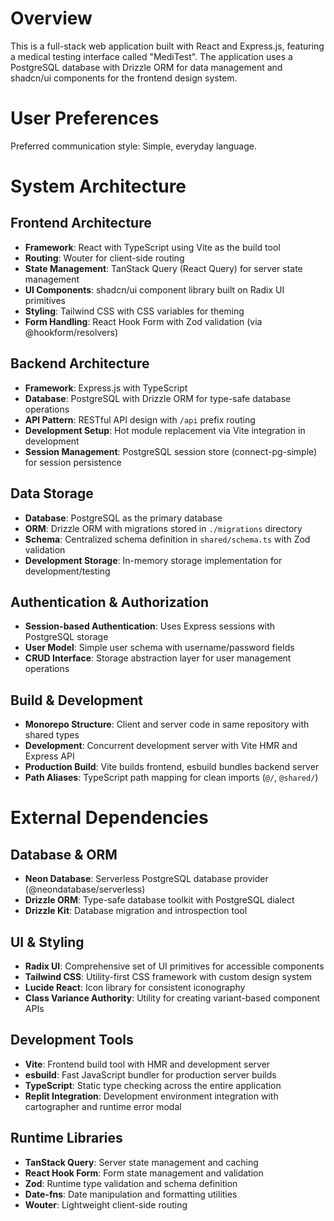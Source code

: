 # Overview

This is a full-stack web application built with React and Express.js, featuring a medical testing interface called "MediTest". The application uses a PostgreSQL database with Drizzle ORM for data management and shadcn/ui components for the frontend design system.

# User Preferences

Preferred communication style: Simple, everyday language.

# System Architecture

## Frontend Architecture
- **Framework**: React with TypeScript using Vite as the build tool
- **Routing**: Wouter for client-side routing
- **State Management**: TanStack Query (React Query) for server state management
- **UI Components**: shadcn/ui component library built on Radix UI primitives
- **Styling**: Tailwind CSS with CSS variables for theming
- **Form Handling**: React Hook Form with Zod validation (via @hookform/resolvers)

## Backend Architecture
- **Framework**: Express.js with TypeScript
- **Database**: PostgreSQL with Drizzle ORM for type-safe database operations
- **API Pattern**: RESTful API design with `/api` prefix routing
- **Development Setup**: Hot module replacement via Vite integration in development
- **Session Management**: PostgreSQL session store (connect-pg-simple) for session persistence

## Data Storage
- **Database**: PostgreSQL as the primary database
- **ORM**: Drizzle ORM with migrations stored in `./migrations` directory
- **Schema**: Centralized schema definition in `shared/schema.ts` with Zod validation
- **Development Storage**: In-memory storage implementation for development/testing

## Authentication & Authorization
- **Session-based Authentication**: Uses Express sessions with PostgreSQL storage
- **User Model**: Simple user schema with username/password fields
- **CRUD Interface**: Storage abstraction layer for user management operations

## Build & Development
- **Monorepo Structure**: Client and server code in same repository with shared types
- **Development**: Concurrent development server with Vite HMR and Express API
- **Production Build**: Vite builds frontend, esbuild bundles backend server
- **Path Aliases**: TypeScript path mapping for clean imports (`@/`, `@shared/`)

# External Dependencies

## Database & ORM
- **Neon Database**: Serverless PostgreSQL database provider (@neondatabase/serverless)
- **Drizzle ORM**: Type-safe database toolkit with PostgreSQL dialect
- **Drizzle Kit**: Database migration and introspection tool

## UI & Styling
- **Radix UI**: Comprehensive set of UI primitives for accessible components
- **Tailwind CSS**: Utility-first CSS framework with custom design system
- **Lucide React**: Icon library for consistent iconography
- **Class Variance Authority**: Utility for creating variant-based component APIs

## Development Tools
- **Vite**: Frontend build tool with HMR and development server
- **esbuild**: Fast JavaScript bundler for production server builds
- **TypeScript**: Static type checking across the entire application
- **Replit Integration**: Development environment integration with cartographer and runtime error modal

## Runtime Libraries
- **TanStack Query**: Server state management and caching
- **React Hook Form**: Form state management and validation
- **Zod**: Runtime type validation and schema definition
- **Date-fns**: Date manipulation and formatting utilities
- **Wouter**: Lightweight client-side routing